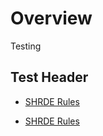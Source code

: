 # Overview
Testing

## Test Header
- [SHRDE Rules](https://ifreeon.github.io/secret-hitler-red-dawn-edition/Secret_Hitler_Red_Dawn_Rules.md)

- [SHRDE Rules](https://ifreeon.github.io/secret-hitler-red-dawn-edition/docs/Secret_Hitler_Red_Dawn_Rules.md)
